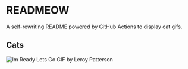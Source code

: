 # READMEOW

A self-rewriting README powered by GitHub Actions to display cat gifs.

## Cats

![Im Ready Lets Go GIF by Leroy Patterson](https://media1.giphy.com/media/CjmvTCZf2U3p09Cn0h/200.gif?cid=9acd02da7umvrw40pjot3xn6i70x6i9eije34snrq2y0uvah&ep=v1_gifs_search&rid=200.gif&ct=g)

